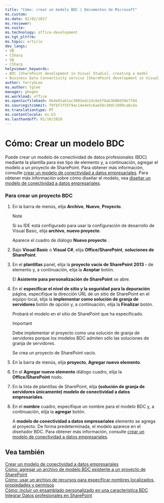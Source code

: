```yaml
---
title: "Cómo: crear un modelo BDC | Documentos de Microsoft"
ms.custom: 
ms.date: 02/02/2017
ms.reviewer: 
ms.suite: 
ms.technology: office-development
ms.tgt_pltfrm: 
ms.topic: article
dev_langs:
- VB
- CSharp
- VB
- CSharp
helpviewer_keywords:
- BDC [SharePoint development in Visual Studio], creating a model
- Business Data Connectivity service [SharePoint development in Visual Studio], creating a model
author: TerryGLee
ms.author: tglee
manager: ghogen
ms.workload: office
ms.openlocfilehash: 6b4e01a61ac3802edc2dc6e5f6ab3680d39e7704
ms.sourcegitcommit: f9fbf1f55f9ac14e4e5c6ae58c30dc1800ca6cda
ms.translationtype: MT
ms.contentlocale: es-ES
ms.lasthandoff: 01/10/2018
---
```

# <a name="how-to-create-a-bdc-model"></a>Cómo: Crear un modelo BDC
  Puede crear un modelo de conectividad de datos profesionales (BDC) mediante la plantilla para ese tipo de elemento y, a continuación, agregar el modelo a un proyecto de SharePoint. Para obtener más información, consulte [crear un modelo de conectividad a datos empresariales](../sharepoint/creating-a-business-data-connectivity-model.md). Para obtener más información sobre cómo diseñar el modelo, vea [diseñar un modelo de conectividad a datos empresariales](../sharepoint/designing-a-business-data-connectivity-model.md).  
  
### <a name="to-create-a-bdc-project"></a>Para crear un proyecto BDC  
  
1.  En la barra de menús, elija **Archivo**, **Nuevo**, **Proyecto**.  
  
    > [!NOTE]  
    >  Si su IDE está configurado para usar la configuración de desarrollo de Visual Basic, elija **archivo**, **nuevo proyecto**.  
  
     Aparece el cuadro de diálogo **Nuevo proyecto** .  
  
2.  Bajo **Visual Basic** o **Visual C#**, elija **Office/SharePoint**, **soluciones de SharePoint**.  
  
3.  En el **plantillas** panel, elija la **proyecto vacío de SharePoint 2013 -** de elemento y, a continuación, elija la **Aceptar** botón.  
  
     El **Asistente para personalización de SharePoint** se abre.  
  
4.  En el **especificar el nivel de sitio y la seguridad para la depuración** página, especifique la dirección URL de un sitio de SharePoint en el equipo local, elija la **implementar como solución de granja de servidores** botón de opción y, a continuación, elija la **Finalizar** botón.  
  
     Probará el modelo en el sitio de SharePoint que ha especificado.  
  
    > [!IMPORTANT]  
    >  Debe implementar el proyecto como una solución de granja de servidores porque los modelos BDC admiten sólo las soluciones de granja de servidores.  
  
     Se crea un proyecto de SharePoint vacío.  
  
5.  En la barra de menús, elija **proyecto**, **Agregar nuevo elemento**.  
  
6.  En el **Agregar nuevo elemento** diálogo cuadro, elija la **Office/SharePoint** nodo.  
  
7.  En la lista de plantillas de SharePoint, elija **(solución de granja de servidores únicamente) modelo de conectividad a datos empresariales**.  
  
8.  En el **nombre** cuadro, especifique un nombre para el modelo BDC y, a continuación, elija la **agregar** botón.  
  
     A **modelo de conectividad a datos empresariales** elemento se agrega al proyecto. De forma predeterminada, el modelo aparece en el diseñador BDC. Para obtener más información, consulte [crear un modelo de conectividad a datos empresariales](../sharepoint/creating-a-business-data-connectivity-model.md).  
  
## <a name="see-also"></a>Vea también  
 [Crear un modelo de conectividad a datos empresariales](../sharepoint/creating-a-business-data-connectivity-model.md)   
 [Cómo: agregar un archivo de modelo BDC existente a un proyecto de SharePoint](../sharepoint/how-to-add-an-existing-bdc-model-file-to-a-sharepoint-project.md)   
 [Cómo: usar un archivo de recursos para especificar nombres localizados, propiedades y permisos](../sharepoint/how-to-use-a-resource-file-to-specify-localized-names-properties-and-permissions.md)   
 [Cómo: incluir un ensamblado personalizado en una característica BDC](../sharepoint/how-to-include-a-custom-assembly-in-a-bdc-feature.md)   
 [Integrar Datos profesionales en SharePoint](../sharepoint/integrating-business-data-into-sharepoint.md)  
  
  